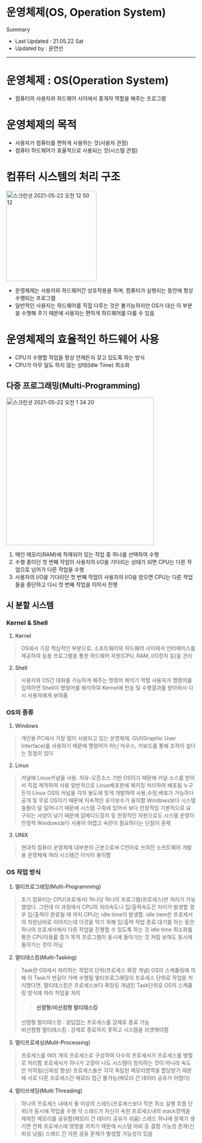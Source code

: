 운영체제(OS, Operation System)
====================================
Summary
- Last Updated : 21.05.22 Sat   
- Updated by : 윤연선
-----------------------------------

# 운영체제 : OS(Operation System)
* 컴퓨터의 사용자와 하드웨어 사이에서 중개자 역할을 해주는 프로그램

# 운영체제의 목적
* 사용자가 컴퓨터를 편하게 사용하는 것(사용자 관점)
* 컴퓨터 하드웨어가 효율적으로 사용되는 것(시스템 관점)

# 컴퓨터 시스템의 처리 구조
   
<img width="240" alt="스크린샷 2021-05-22 오전 12 50 12" src="https://user-images.githubusercontent.com/57285121/119164732-acfcaa80-ba97-11eb-9a55-69dd7fbd63b1.png">
   
* 운영체제는 사용자와 하드웨어간 상호작용을 하며, 컴퓨터가 실행되는 동안에 항상 수행되는 프로그램
* 일반적인 사용자는 하드웨어를 직접 다루는 것은 불가능하지만 OS가 대신 이 부분을 수행해 주기 때문에 사용자는 편하게 하드웨어를 다룰 수 있음   

# 운영체제의 효율적인 하드웨어 사용
* CPU가 수행할 작업을 항상 언제든지 갖고 있도록 하는 방식
* CPU가 아무 일도 하지 않는 상태(Idle Time) 최소화

## 다중 프로그래밍(Multi-Programming)   
   
<img width="392" alt="스크린샷 2021-05-22 오전 1 34 20" src="https://user-images.githubusercontent.com/57285121/119170165-d6203980-ba9d-11eb-89a0-a320f33d241f.png">
   
1. 메인 메모리(RAM)에 적재되어 있는 작업 중 하나를 선택하여 수행   
2. 수행 중이던 첫 번째 작업이 사용자의 I/O을 기다리는 상태가 되면 CPU는 다른 작업으로 넘어가 다른 작업을 수행
3. 사용자의 I/O을 기다리던 첫 번째 작업이 사용자의 I/O을 받으면 CPU는 다른 작업들을 중단하고 다시 첫 번째 작업을 이어서 진행

## 시 분할 시스템 

### Kernel & Shell
1. Kernel
> OS에서 가장 핵심적인 부분으로, 소프트웨어와 하드웨어 사이에서 인터페이스를 제공하여 응용 프로그램을 통한 하드웨어 자원(CPU, RAM, I/O장치 등)을 관리   
2. Shell
> 사용자와 OS간 대화를 가능하게 해주는 명령어 해석기 역할
> 사용자가 명령어를 입력하면 Shell이 명령어를 해석하여 Kernel에 전송 및 수행결과를 받아와서 다시 사용자에게 보여줌

### OS의 종류
1. Windows
> 개인용 PC에서 가장 많이 사용되고 있는 운영체제. GUI(Graphic User Interface)를 사용하기 때문에 명령어가 아닌 마우스, 키보드를 통해 조작이 쉽다는 장점이 있다
2. Linux
> 커널에 Linux커널을 사용. 자유-오픈소스 기반 OS이기 때문에 커널 소스를 받아서 직접 제작하여 사용
> 일반적으로 Linux배포판에 패키징 처리하여 배포됨
> 누구든지 Linux OS의 커널을 각자 용도에 맞게 개발하여 사용,수정,배포가 가능하다
> 공개 및 무료 OS이기 때문에 지속적인 유지보수가 용이함
> Windows보다 시스템 충돌이 덜 일어나기 때문에 시스템 구축에 있어서 보다 안정적임
> 기본적으로 요구되는 사양이 낮기 때문에 임베디드장치 등 한정적인 자원으로도 시스템 운영이 안정적
> Windows보다 사용이 어렵고 숙련이 필요하다는 단점이 존재
3. UNIX
> 현대적 컴퓨터 운영체제 대부분의 근본으로써 C언어로 쓰여진 소프트웨어 개발용 운영체제
> 여러 시스템간 이식이 용이함

### OS 작업 방식
1. 멀티프로그래밍(Multi-Programming)
> 초기 컴퓨터는 CPU(프로세서) 하나당 하나의 프로그램(프로세스)만 처리가 가능했었다. 그런데 이 과정에서 CPU의 처리속도나 입/출력속도간 차이가 발생할 경우 입/출력이 완료될 때 까지 CPU는 idle time이 발생함. idle tiem은 프로세서의 자원낭비로 이어지는데 이것을 막기 위해 입/출력 작업 종료 대기를 하는 동안 하나의 프로세서에서 다른 작업을 진행할 수 있도록 하는 것
> idle time 최소화를 통한 CPU이용률 증가 목적
> 프로그램이 동시에 돌아가는 것 처럼 보여도 동시에 돌아가는 것이 아님
2. 멀티태스킹(Multi-Tasking)
> Task란 OS에서 처리하는 작업의 단위(프로세스 확장 개념)
> OS의 스케쥴링에 의해 이 Task가 번갈아 가며 수행됨
> 멀티프로그래밍이 프로세스 단위로 작업을 처리했다면, 멀티태스킹은 프로세스보다 확장된 개념인 Task단위로 OS의 스케쥴링 방식에 따라 작업을 처리
>> #### 선점형/비선점형 멀티태스킹 
> 선점형 멀티태스킹 : 응답없는 프로세스를 강제로 종료 가능    
> 비선점형 멀티태스킹 : 강제로 종료하지 못하고 시스템을 리셋해야함 
3. 멀티프로세싱(Mulit-Processing)
> 프로세스를 여러 개의 프로세스로 구성하여 다수의 프로세서가 프로세스를 병렬로 처리함
> 프로세서가 하나가 고장이 나도 시스템이 정지하는 것이 아니라 속도만 저하됨(신뢰성 향상)
> 프로세스들은 각각 독립된 메모리영역을 할당받기 때문에 서로 다른 프로세스간 메모리 접근 불가능(메모리 간 데이터 공유가 어렵다)
4. 멀티쓰레딩(Multi Threading)
> 하나의 프로세스 내에서 둘 이상의 스레드(프로세스보다 작은 최소 실행 흐름 단위)가 동시에 작업을 수행
> 각 스레드가 자신이 속한 프로세스내의 stack영역을 제외한 메모리를 공유함(메모리 간 데이터 공유가 쉬움)
> 스레드 하나에 문제가 생기면 전체 프로세스에 영향을 끼치기 때문에 시스템 마비 등 결함 가능성 존재(신뢰성 낮음)
> 스레드 간 자원 공유 문제가 발생할 가능성이 있음
